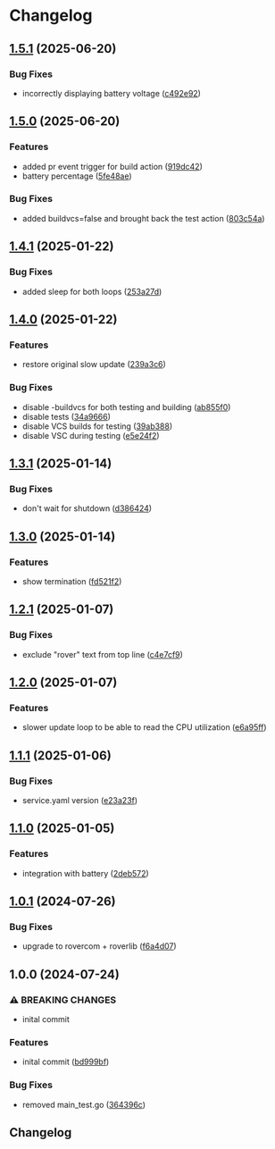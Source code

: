 # Changelog

## [1.5.1](https://github.com/VU-ASE/display/compare/v1.5.0...v1.5.1) (2025-06-20)


### Bug Fixes

* incorrectly displaying battery voltage ([c492e92](https://github.com/VU-ASE/display/commit/c492e92e67f218bb736398383e447c980957348b))

## [1.5.0](https://github.com/VU-ASE/display/compare/v1.4.1...v1.5.0) (2025-06-20)


### Features

* added pr event trigger for build action ([919dc42](https://github.com/VU-ASE/display/commit/919dc425c233b4c9a7af9b226293fe2a1baaa3a9))
* battery percentage ([5fe48ae](https://github.com/VU-ASE/display/commit/5fe48ae3f280edf7c544120e402a7cbf1ec1ef04))


### Bug Fixes

* added buildvcs=false and brought back the test action ([803c54a](https://github.com/VU-ASE/display/commit/803c54a7acdd1b1c119faf81e4d546267aa8cf69))

## [1.4.1](https://github.com/VU-ASE/display/compare/v1.4.0...v1.4.1) (2025-01-22)


### Bug Fixes

* added sleep for both loops ([253a27d](https://github.com/VU-ASE/display/commit/253a27d69670a24c23c5f588230249aff723878a))

## [1.4.0](https://github.com/VU-ASE/display/compare/v1.3.1...v1.4.0) (2025-01-22)


### Features

* restore original slow update ([239a3c6](https://github.com/VU-ASE/display/commit/239a3c674a23895bef1be52c2c9b581be0ca0126))


### Bug Fixes

* disable -buildvcs for both testing and building ([ab855f0](https://github.com/VU-ASE/display/commit/ab855f06bc20b4a9dffb2fe725e9404d72c9f7d2))
* disable tests ([34a9666](https://github.com/VU-ASE/display/commit/34a966687ce8cabe28e9182e3e8cea65942212ec))
* disable VCS builds for testing ([39ab388](https://github.com/VU-ASE/display/commit/39ab3880274faf6c235fdb864437e74827082882))
* disable VSC during testing ([e5e24f2](https://github.com/VU-ASE/display/commit/e5e24f2f347a8b182a4a17cbd95cfaf2d32ba38a))

## [1.3.1](https://github.com/VU-ASE/display/compare/v1.3.0...v1.3.1) (2025-01-14)


### Bug Fixes

* don't wait for shutdown ([d386424](https://github.com/VU-ASE/display/commit/d386424ea8ca199afea13162772883ade1e47f18))

## [1.3.0](https://github.com/VU-ASE/display/compare/v1.2.1...v1.3.0) (2025-01-14)


### Features

* show termination ([fd521f2](https://github.com/VU-ASE/display/commit/fd521f279baed2a152c86d551f185d6c8c32ca28))

## [1.2.1](https://github.com/VU-ASE/display/compare/v1.2.0...v1.2.1) (2025-01-07)


### Bug Fixes

* exclude "rover" text from top line ([c4e7cf9](https://github.com/VU-ASE/display/commit/c4e7cf96514a841149c427743f7692b2ae32ba16))

## [1.2.0](https://github.com/VU-ASE/display/compare/v1.1.1...v1.2.0) (2025-01-07)


### Features

* slower update loop to be able to read the CPU utilization ([e6a95ff](https://github.com/VU-ASE/display/commit/e6a95ffbe30d9857d87ca99cfcf1307bf61c20d8))

## [1.1.1](https://github.com/VU-ASE/display/compare/v1.1.0...v1.1.1) (2025-01-06)


### Bug Fixes

* service.yaml version ([e23a23f](https://github.com/VU-ASE/display/commit/e23a23fe29f3e3b369ce9cd7848739f0ac453f0a))

## [1.1.0](https://github.com/VU-ASE/display/compare/v1.0.1...v1.1.0) (2025-01-05)


### Features

* integration with battery ([2deb572](https://github.com/VU-ASE/display/commit/2deb572051c852b98c9d880817874eef2e57192d))

## [1.0.1](https://github.com/VU-ASE/display/compare/v1.0.0...v1.0.1) (2024-07-26)


### Bug Fixes

* upgrade to rovercom + roverlib ([f6a4d07](https://github.com/VU-ASE/display/commit/f6a4d071eb0797626c4c7413e11bd8d5822db900))

## 1.0.0 (2024-07-24)


### ⚠ BREAKING CHANGES

* inital commit

### Features

* inital commit ([bd999bf](https://github.com/VU-ASE/display/commit/bd999bf739ef0bc03a9b480536d589b57ffb58b3))


### Bug Fixes

* removed main_test.go ([364396c](https://github.com/VU-ASE/display/commit/364396cc99fc472af622ddd573f9510c4353c47d))

## Changelog
